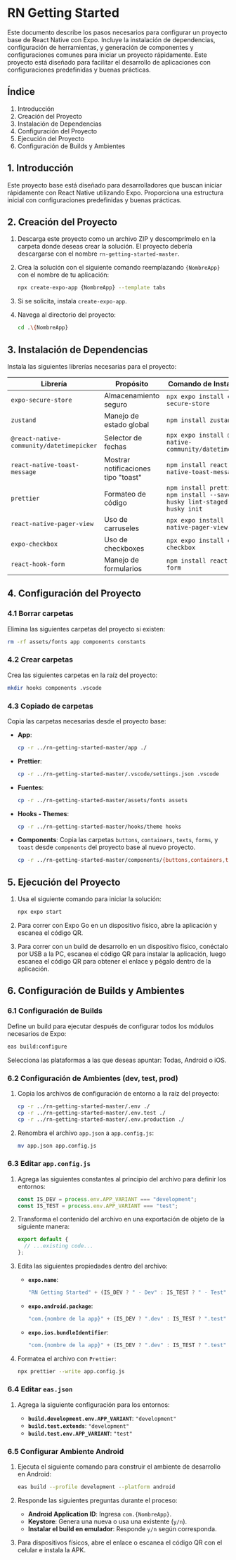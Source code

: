 # RN Getting Started

Este documento describe los pasos necesarios para configurar un proyecto base de React Native con Expo. Incluye la instalación de dependencias, configuración de herramientas, y generación de componentes y configuraciones comunes para iniciar un proyecto rápidamente. Este proyecto está diseñado para facilitar el desarrollo de aplicaciones con configuraciones predefinidas y buenas prácticas.

## Índice

1. Introducción
2. Creación del Proyecto
3. Instalación de Dependencias
4. Configuración del Proyecto
5. Ejecución del Proyecto
6. Configuración de Builds y Ambientes

## 1. Introducción

Este proyecto base está diseñado para desarrolladores que buscan iniciar rápidamente con React Native utilizando Expo. Proporciona una estructura inicial con configuraciones predefinidas y buenas prácticas.

## 2. Creación del Proyecto

1. Descarga este proyecto como un archivo ZIP y descomprímelo en la carpeta donde deseas crear la solución. El proyecto debería descargarse con el nombre `rn-getting-started-master`.

2. Crea la solución con el siguiente comando reemplazando `{NombreApp}` con el nombre de tu aplicación:

   ```bash
   npx create-expo-app {NombreApp} --template tabs
   ```

3. Si se solicita, instala `create-expo-app`.

4. Navega al directorio del proyecto:

   ```bash
   cd .\{NombreApp}
   ```

## 3. Instalación de Dependencias

Instala las siguientes librerías necesarias para el proyecto:

| Librería                                 | Propósito                           | Comando de Instalación                                                               |
| ---------------------------------------- | ----------------------------------- | ------------------------------------------------------------------------------------ |
| `expo-secure-store`                      | Almacenamiento seguro               | `npx expo install expo-secure-store`                                                 |
| `zustand`                                | Manejo de estado global             | `npm install zustand`                                                                |
| `@react-native-community/datetimepicker` | Selector de fechas                  | `npx expo install @react-native-community/datetimepicker`                            |
| `react-native-toast-message`             | Mostrar notificaciones tipo "toast" | `npm install react-native-toast-message`                                             |
| `prettier`                               | Formateo de código                  | `npm install prettier && npm install --save-dev husky lint-staged && npx husky init` |
| `react-native-pager-view`                | Uso de carruseles                   | `npx expo install react-native-pager-view`                                           |
| `expo-checkbox`                          | Uso de checkboxes                   | `npx expo install expo-checkbox`                                                     |
| `react-hook-form`                        | Manejo de formularios               | `npm install react-hook-form`                                                        |

## 4. Configuración del Proyecto

### 4.1 Borrar carpetas

Elimina las siguientes carpetas del proyecto si existen:

```bash
rm -rf assets/fonts app components constants
```

### 4.2 Crear carpetas

Crea las siguientes carpetas en la raíz del proyecto:

```bash
mkdir hooks components .vscode
```

### 4.3 Copiado de carpetas

Copia las carpetas necesarias desde el proyecto base:

- **App**:

  ```bash
  cp -r ../rn-getting-started-master/app ./
  ```

- **Prettier**:

  ```bash
  cp -r ../rn-getting-started-master/.vscode/settings.json .vscode
  ```

- **Fuentes**:

  ```bash
  cp -r ../rn-getting-started-master/assets/fonts assets
  ```

- **Hooks - Themes**:

  ```bash
  cp -r ../rn-getting-started-master/hooks/theme hooks
  ```

- **Components**: Copia las carpetas `buttons`, `containers`, `texts`, `forms`, y `toast` desde `components` del proyecto base al nuevo proyecto.

  ```bash
  cp -r ../rn-getting-started-master/components/{buttons,containers,texts,forms,toast} components
  ```

## 5. Ejecución del Proyecto

1. Usa el siguiente comando para iniciar la solución:

   ```bash
   npx expo start
   ```

2. Para correr con Expo Go en un dispositivo físico, abre la aplicación y escanea el código QR.

3. Para correr con un build de desarrollo en un dispositivo físico, conéctalo por USB a la PC, escanea el código QR para instalar la aplicación, luego escanea el código QR para obtener el enlace y pégalo dentro de la aplicación.

## 6. Configuración de Builds y Ambientes

### 6.1 Configuración de Builds

Define un build para ejecutar después de configurar todos los módulos necesarios de Expo:

```bash
eas build:configure
```

Selecciona las plataformas a las que deseas apuntar: Todas, Android o iOS.

### 6.2 Configuración de Ambientes (dev, test, prod)

1. Copia los archivos de configuración de entorno a la raíz del proyecto:

   ```bash
   cp -r ../rn-getting-started-master/.env ./
   cp -r ../rn-getting-started-master/.env.test ./
   cp -r ../rn-getting-started-master/.env.production ./
   ```

2. Renombra el archivo `app.json` a `app.config.js`:

   ```bash
   mv app.json app.config.js
   ```

### 6.3 Editar `app.config.js`

1. Agrega las siguientes constantes al principio del archivo para definir los entornos:

   ```javascript
   const IS_DEV = process.env.APP_VARIANT === "development";
   const IS_TEST = process.env.APP_VARIANT === "test";
   ```

2. Transforma el contenido del archivo en una exportación de objeto de la siguiente manera:

   ```javascript
   export default {
     // ...existing code...
   };
   ```

3. Edita las siguientes propiedades dentro del archivo:

   - **`expo.name`**:

     ```javascript
     "RN Getting Started" + (IS_DEV ? " - Dev" : IS_TEST ? " - Test" : "");
     ```

   - **`expo.android.package`**:

     ```javascript
     "com.{nombre de la app}" + (IS_DEV ? ".dev" : IS_TEST ? ".test" : "");
     ```

   - **`expo.ios.bundleIdentifier`**:

     ```javascript
     "com.{nombre de la app}" + (IS_DEV ? ".dev" : IS_TEST ? ".test" : "");
     ```

4. Formatea el archivo con `Prettier`:

   ```bash
   npx prettier --write app.config.js
   ```

### 6.4 Editar `eas.json`

1. Agrega la siguiente configuración para los entornos:

   - **`build.development.env.APP_VARIANT`**: `"development"`
   - **`build.test.extends`**: `"development"`
   - **`build.test.env.APP_VARIANT`**: `"test"`

### 6.5 Configurar Ambiente Android

1. Ejecuta el siguiente comando para construir el ambiente de desarrollo en Android:

   ```bash
   eas build --profile development --platform android
   ```

2. Responde las siguientes preguntas durante el proceso:

   - **Android Application ID**: Ingresa `com.{NombreApp}`.
   - **Keystore**: Genera una nueva o usa una existente (`y/n`).
   - **Instalar el build en emulador**: Responde `y/n` según corresponda.

3. Para dispositivos físicos, abre el enlace o escanea el código QR con el celular e instala la APK.
